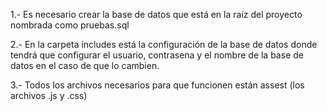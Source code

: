 

1.- Es necesario crear la base de datos que está en la raíz del proyecto
nombrada como pruebas.sql

2.- En la carpeta includes está la configuración de la base de datos 
donde tendrá que configurar el usuario, contrasena y el nombre de la base de datos
en el caso de que lo cambien.

3.- Todos los archivos necesarios para que funcionen están assest (los archivos .js y .css)

